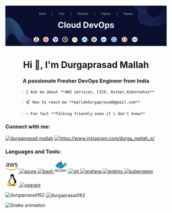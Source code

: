<p align="center">
  <img src="https://github.com/durgaprasad162/durgaprasad162/blob/main/devops.png" alt="Cloud DevOps Banner" />
</p>

<h1 align="center">Hi 👋, I'm Durgaprasad Mallah</h1>
<h3 align="center">A passionate Fresher DevOps Engineer from India</h3>

           - 💬 Ask me about **AWS services, CICD, Docker,Kubernetes**

           - 📫 How to reach me **mallahdurgaprasad@gmail.com**

           - ⚡ Fun fact **Talking friendly even if i don't know**

<h3 align="left">Connect with me:</h3>
<p align="left">
<a href="https://linkedin.com/in/durgaprasad-mallah" target="blank"><img align="center" src="https://raw.githubusercontent.com/rahuldkjain/github-profile-readme-generator/master/src/images/icons/Social/linked-in-alt.svg" alt="durgaprasad-mallah" height="30" width="40" /></a>
<a href="https://instagram.com/https://www.instagram.com/durga_mallah_p/" target="blank"><img align="center" src="https://raw.githubusercontent.com/rahuldkjain/github-profile-readme-generator/master/src/images/icons/Social/instagram.svg" alt="https://www.instagram.com/durga_mallah_p/" height="30" width="40" /></a>
</p>

<h3 align="left">Languages and Tools:</h3>
<p align="left"> <a href="https://aws.amazon.com" target="_blank" rel="noreferrer"> <img src="https://raw.githubusercontent.com/devicons/devicon/master/icons/amazonwebservices/amazonwebservices-original-wordmark.svg" alt="aws" width="40" height="40"/> </a> <a href="https://azure.microsoft.com/en-in/" target="_blank" rel="noreferrer"> <img src="https://www.vectorlogo.zone/logos/microsoft_azure/microsoft_azure-icon.svg" alt="azure" width="40" height="40"/> </a> <a href="https://www.gnu.org/software/bash/" target="_blank" rel="noreferrer"> <img src="https://www.vectorlogo.zone/logos/gnu_bash/gnu_bash-icon.svg" alt="bash" width="40" height="40"/> </a> <a href="https://www.docker.com/" target="_blank" rel="noreferrer"> <img src="https://raw.githubusercontent.com/devicons/devicon/master/icons/docker/docker-original-wordmark.svg" alt="docker" width="40" height="40"/> </a> <a href="https://git-scm.com/" target="_blank" rel="noreferrer"> <img src="https://www.vectorlogo.zone/logos/git-scm/git-scm-icon.svg" alt="git" width="40" height="40"/> </a> <a href="https://grafana.com" target="_blank" rel="noreferrer"> <img src="https://www.vectorlogo.zone/logos/grafana/grafana-icon.svg" alt="grafana" width="40" height="40"/> </a> <a href="https://www.jenkins.io" target="_blank" rel="noreferrer"> <img src="https://www.vectorlogo.zone/logos/jenkins/jenkins-icon.svg" alt="jenkins" width="40" height="40"/> </a> <a href="https://kubernetes.io" target="_blank" rel="noreferrer"> <img src="https://www.vectorlogo.zone/logos/kubernetes/kubernetes-icon.svg" alt="kubernetes" width="40" height="40"/> </a> <a href="https://www.linux.org/" target="_blank" rel="noreferrer"> <img src="https://raw.githubusercontent.com/devicons/devicon/master/icons/linux/linux-original.svg" alt="linux" width="40" height="40"/> </a> <a href="https://www.vagrantup.com/" target="_blank" rel="noreferrer"> <img src="https://www.vectorlogo.zone/logos/vagrantup/vagrantup-icon.svg" alt="vagrant" width="40" height="40"/> </a> </p>

<p><img align="left" src="https://github-readme-stats.vercel.app/api/top-langs?username=durgaprasad162&show_icons=true&locale=en&layout=compact" alt="durgaprasad162" /></p>

<p>&nbsp;<img align="center" src="https://github-readme-stats.vercel.app/api?username=durgaprasad162&show_icons=true&locale=en" alt="durgaprasad162" /></p>

![Snake animation](https://github.com/durgaprasad162/durgaprasad162/blob/output/github-contribution-grid-snake.svg)


